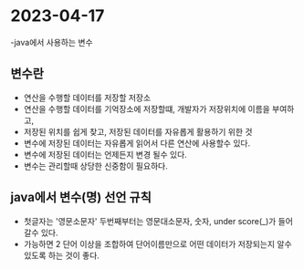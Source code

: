 # 2023-04-17
-java에서 사용하는 변수

## 변수란
- 연산을 수행할 데이터를 저장할 저장소
- 연산을 수행할 데이터를 기억장소에 저장할떄, 개발자가 저장위치에 이름을 부여하고,
- 저장된 위치를 쉽게 찾고, 저장된 데이터를 자유롭게 활용하기 위한 것
- 변수에 저장된 데이터는 자유롭게 읽어서 다른 연산에 사용할수 있다.
- 변수에 저장된 데이터는 언제든지 변경 될수 있다.
- 변수는 관리할때 상당한 신중함이 필요하다.
## java에서 변수(명) 선언 규칙
- 첫글자는 '영문소문자' 두번째부터는 영문대소문자, 숫자, under score(_)가 들어갈수 있다.
- 가능하면 2 단어 이상을 조합하여 단어이름만으로 어떤 데이터가 저장되는지 알수 있도록 하는 것이 좋다.